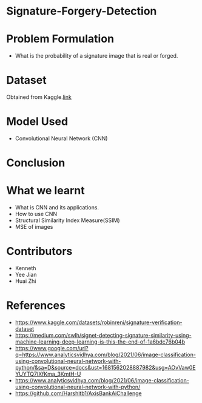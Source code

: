 # Signature-Forgery-Detection
# Problem Formulation
- What is the probability of a signature image that is real or forged.
# Dataset
Obtained from Kaggle.[link](https://www.kaggle.com/datasets/robinreni/signature-verification-dataset)
# Model Used
- Convolutional Neural Network (CNN)
# Conclusion

# What we learnt
- What is CNN and its applications.
- How to use CNN
- Structural Similarity Index Measure(SSIM)
- MSE of images
# Contributors
- Kenneth
- Yee Jian
- Huai Zhi
# References
- https://www.kaggle.com/datasets/robinreni/signature-verification-dataset
- https://medium.com/swlh/signet-detecting-signature-similarity-using-machine-learning-deep-learning-is-this-the-end-of-1a6bdc76b04b
- https://www.google.com/url?q=https://www.analyticsvidhya.com/blog/2021/06/image-classification-using-convolutional-neural-network-with-python/&sa=D&source=docs&ust=1681562028887982&usg=AOvVaw0EYUYTQ7lXfKma_3KmtH-U
- https://www.analyticsvidhya.com/blog/2021/06/image-classification-using-convolutional-neural-network-with-python/
- https://github.com/Harshitb1/AxisBankAiChallenge